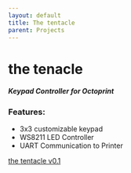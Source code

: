 ```yaml
---
layout: default
title: The tentacle
parent: Projects
---
```


# the tenacle
##### Keypad Controller for Octoprint

### Features:
 - 3x3 customizable keypad
 - WS8211 LED Controller
 - UART Communication to Printer


[the tentacle v0.1](v0-1.md)